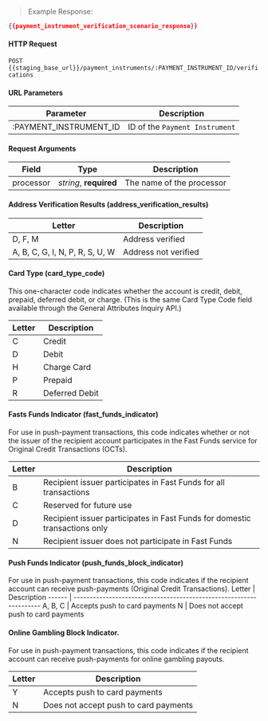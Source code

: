 > Example Response:

```json
{{payment_instrument_verification_scenario_response}}
```

#### HTTP Request

`POST {{staging_base_url}}/payment_instruments/:PAYMENT_INSTRUMENT_ID/verifications`

#### URL Parameters

Parameter | Description
--------- | -------------------------------------------------------------------
:PAYMENT_INSTRUMENT_ID | ID of the `Payment Instrument`

#### Request Arguments

Field | Type | Description
----- | ---- | -----------
processor | *string*, **required** | The name of the processor

#### Address Verification Results (address_verification_results)
Letter | Description
------ | -------------------------------------------------------------------
D, F, M | Address verified
A, B, C, G, I, N, P, R, S, U, W | Address not verified

#### Card Type (card_type_code)

This one-character code indicates whether the account is credit, debit, prepaid, deferred debit, or charge. (This is the same Card Type Code field available through the General Attributes Inquiry API.)

Letter | Description
------ | -------------------------------------------------------------------
C | Credit  
D | Debit  
H | Charge Card    
P | Prepaid  
R | Deferred Debit  

#### Fasts Funds Indicator (fast_funds_indicator)

For use in push-payment transactions, this code indicates whether or not the issuer of the recipient account participates in the Fast Funds service for Original Credit Transactions (OCTs).

Letter | Description
------ | -------------------------------------------------------------------
B | Recipient issuer participates in Fast Funds for all transactions
C | Reserved for future use
D | Recipient issuer participates in Fast Funds for domestic transactions only
N | Recipient issuer does not participate in Fast Funds

#### Push Funds Indicator (push_funds_block_indicator)
For use in push-payment transactions, this code indicates if the recipient account can receive push-payments (Original Credit Transactions).
Letter | Description
------ | -------------------------------------------------------------------
A, B, C | Accepts push to card payments
N | Does not accept push to card payments


#### Online Gambling Block Indicator.
For use in push-payment transactions, this code indicates if the recipient account can receive push-payments for online gambling payouts.

Letter | Description
------ | -------------------------------------------------------------------
Y | Accepts push to card payments
N | Does not accept push to card payments
